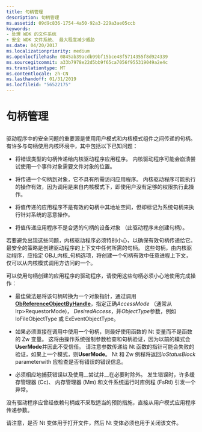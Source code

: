 ```yaml
---
title: 句柄管理
description: 句柄管理
ms.assetid: 09d9c836-1754-4a50-92a3-229a3ae05ccb
keywords:
- 处理 WDK 的文件系统
- 安全 WDK 文件系统、 最大程度减少威胁
ms.date: 04/20/2017
ms.localizationpriority: medium
ms.openlocfilehash: 0845ab39acdb99bf15bce48f5714355f8d924339
ms.sourcegitcommit: a33b7978e22d5bb9f65ca7056f955319049a2e4c
ms.translationtype: MT
ms.contentlocale: zh-CN
ms.lasthandoff: 01/31/2019
ms.locfileid: "56522175"
---
```

# <a name="handle-management"></a>句柄管理


## <span id="ddk_handle_management_if"></span><span id="DDK_HANDLE_MANAGEMENT_IF"></span>


驱动程序中的安全问题的重要源是使用用户模式和内核模式组件之间传递的句柄。 有许多与句柄使用内核环境中，其中包括以下已知问题：

-   将错误类型的句柄传递给内核驱动程序应用程序。 内核驱动程序可能会崩溃尝试使用一个事件对象需要文件对象的位置。

-   将传递一个句柄到对象，它不具有所需访问应用程序。 内核驱动程序可能执行的操作有效，因为调用是来自内核模式下，即使用户没有足够的权限执行此操作。

-   将值传递的应用程序不是有效的句柄中其地址空间，但却标记为系统句柄来执行针对系统的恶意操作。

-   将值传递应用程序不是合适的句柄的设备对象 （此驱动程序未创建句柄）。

若要避免出现这些问题，内核驱动程序必须特别小心，以确保有效句柄传递给它。 最安全的策略是创建驱动程序的上下文中任何所需的句柄。 这些句柄，由内核驱动程序，应指定 OBJ\_内核\_句柄选项，将创建一个句柄有效中任意进程上下文，仅可以从内核模式调用方访问的一个。

可以使用句柄创建的应用程序的驱动程序，请使用这些句柄必须小心地使用完成操作：

-   最佳做法是将该句柄转换为一个对象指针，通过调用[ **ObReferenceObjectByHandle**](https://msdn.microsoft.com/library/windows/hardware/ff558679)，指定正确*AccessMode* （通常从 Irp&gt;RequestorMode)， *DesiredAccess*，并*ObjectType*参数，例如 IoFileObjectType 或 ExEventObjectType。

-   如果必须直接在调用中使用一个句柄，则最好使用函数的 Nt 变量而不是函数的 Zw 变量。 这将由操作系统强制参数检查和句柄验证，因为以前的模式会**UserMode**并因此不受信任。 请注意参数传递给 Nt 函数的指针可能会失败的验证，如果上一个模式，则**UserMode**。 Nt 和 Zw 例程将返回*IoStatusBlock* parameterwith 应检查是否有错误的错误信息。

-   必须相应地捕获错误以及使用\_\_尝试并\_\_在必要时除外。 发生错误时，许多缓存管理器 (Cc)、 内存管理器 (Mm) 和文件系统运行时库例程 (FsRtl) 引发一个异常。

没有驱动程序应曾经依赖句柄或不采取适当的预防措施，直接从用户模式应用程序传递参数。

请注意，是否 Nt 变体用于打开文件，然后 Nt 变体必须也用于关闭该文件。

 

 




